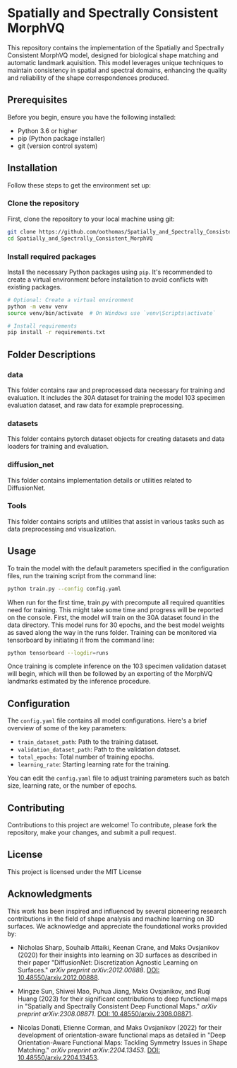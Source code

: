 
# Spatially and Spectrally Consistent MorphVQ

This repository contains the implementation of the Spatially and Spectrally Consistent MorphVQ model, designed for biological shape matching and automatic landmark aquisition.
This model leverages unique techniques to maintain consistency in spatial and spectral domains, enhancing the quality and reliability of the shape correspondences produced.

## Prerequisites

Before you begin, ensure you have the following installed:
- Python 3.6 or higher
- pip (Python package installer)
- git (version control system)

## Installation

Follow these steps to get the environment set up:

### Clone the repository

First, clone the repository to your local machine using git:

```bash
git clone https://github.com/oothomas/Spatially_and_Spectrally_Consistent_MorphVQ.git
cd Spatially_and_Spectrally_Consistent_MorphVQ
```

### Install required packages

Install the necessary Python packages using `pip`. It's recommended to create a virtual environment before installation to avoid conflicts with existing packages.

```bash
# Optional: Create a virtual environment
python -m venv venv
source venv/bin/activate  # On Windows use `venv\Scripts\activate`

# Install requirements
pip install -r requirements.txt
```
## Folder Descriptions

### data
This folder contains raw and preprocessed data necessary for training and evaluation. It includes the 30A dataset for training the model 103 specimen evaluation dataset, and raw data for example preprocessing.

### datasets
This folder contains pytorch dataset objects for creating datasets and data loaders for training and evaluation.

### diffusion_net
This folder contains implementation details or utilities related to DiffusionNet.

### Tools
This folder contains scripts and utilities that assist in various tasks such as data preprocessing and visualization.

## Usage

To train the model with the default parameters specified in the configuration files, run the training script from the command line:

```bash
python train.py --config config.yaml
```

When run for the first time, train.py with precompute all required quantities need for training. 
This might take some time and progress will be reported on the console.
First, the model will train on the 30A dataset found in the data directory. This model runs for 30 epochs, and the best model weights as saved along the way in the runs folder.
Training can be monitored via tensorboard by initiating it from the command line:

```bash
python tensorboard --logdir=runs
```

Once training is complete inference on the 103 specimen validation dataset will begin,
which will then be followed by an exporting of the MorphVQ landmarks estimated by the inference procedure.

## Configuration

The `config.yaml` file contains all model configurations. Here's a brief overview of some of the key parameters:

- `train_dataset_path`: Path to the training dataset.
- `validation_dataset_path`: Path to the validation dataset.
- `total_epochs`: Total number of training epochs.
- `learning_rate`: Starting learning rate for the training.

You can edit the `config.yaml` file to adjust training parameters such as batch size, learning rate, or the number of epochs.

## Contributing

Contributions to this project are welcome! To contribute, please fork the repository, make your changes, and submit a pull request.

## License

This project is licensed under the MIT License

## Acknowledgments

This work has been inspired and influenced by several pioneering research contributions in the field of shape analysis and machine learning on 3D surfaces. We acknowledge and appreciate the foundational works provided by:

- Nicholas Sharp, Souhaib Attaiki, Keenan Crane, and Maks Ovsjanikov (2020) for their insights into learning on 3D surfaces as described in their paper "DiffusionNet: Discretization Agnostic Learning on Surfaces." *arXiv preprint arXiv:2012.00888*. [DOI: 10.48550/arxiv.2012.00888](https://doi.org/10.48550/arxiv.2012.00888).

- Mingze Sun, Shiwei Mao, Puhua Jiang, Maks Ovsjanikov, and Ruqi Huang (2023) for their significant contributions to deep functional maps in "Spatially and Spectrally Consistent Deep Functional Maps." *arXiv preprint arXiv:2308.08871*. [DOI: 10.48550/arxiv.2308.08871](https://doi.org/10.48550/arxiv.2308.08871).

- Nicolas Donati, Etienne Corman, and Maks Ovsjanikov (2022) for their development of orientation-aware functional maps as detailed in "Deep Orientation-Aware Functional Maps: Tackling Symmetry Issues in Shape Matching." *arXiv preprint arXiv:2204.13453*. [DOI: 10.48550/arxiv.2204.13453](https://doi.org/10.48550/arxiv.2204.13453).

